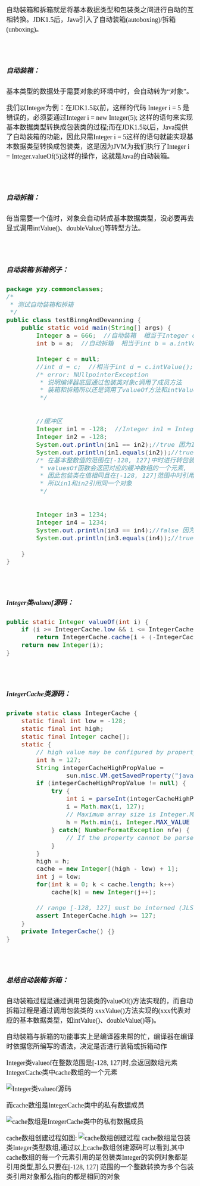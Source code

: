 <font size = 4 face = "黑体">


自动装箱和拆箱就是将基本数据类型和包装类之间进行自动的互相转换。JDK1.5后，Java引入了自动装箱(autoboxing)/拆箱(unboxing)。




</br></br>

##### 自动装箱：

基本类型的数据处于需要对象的环境中时，会自动转为“对象”。

我们以Integer为例：在JDK1.5以前，这样的代码 Integer i = 5 是错误的，必须要通过Integer i = new Integer(5); 这样的语句来实现基本数据类型转换成包装类的过程;而在JDK1.5以后，Java提供了自动装箱的功能，因此只需Integer i = 5这样的语句就能实现基本数据类型转换成包装类，这是因为JVM为我们执行了Integer i = Integer.valueOf(5)这样的操作，这就是Java的自动装箱。



</br></br>

##### 自动拆箱：

每当需要一个值时，对象会自动转成基本数据类型，没必要再去显式调用intValue()、doubleValue()等转型方法。


</br></br>

##### 自动装箱/拆箱例子：

```java
package yzy.commonclasses;
/*
 * 测试自动装箱和拆箱
 */
public class testBinngAndDevanning {
	public static void main(String[] args) {
		Integer a = 666;  //自动装箱  相当于Integer d = Integer.valueOf(666); 
		int b = a;  //自动拆箱  相当于int b = a.intValue(); 
		
		Integer c = null;
		//int d = c;  //相当于int d = c.intValue(); 
		/* error: NUllpointerException
		 * 说明编译器底层通过包装类对象c调用了成员方法
		 * 装箱和拆箱所以还是调用了valueOf方法和intValue方法
		 */
		
		
		//缓冲区
		Integer in1 = -128;  //Integer in1 = Integer.valuesOf(-128);
        Integer in2 = -128;
        System.out.println(in1 == in2);//true 因为123在缓存范围内
        System.out.println(in1.equals(in2));//true
        /* 在基本整数值的范围在[-128, 127]中时进行转包装类对象
		 * valuesOf函数会返回对应的缓冲数组的一个元素,
		 * 因此包装类在值相同且在[-128, 127]范围中时引用对象是同一个
		 * 所以in1和in2引用同一个对象
		 */
        
        
        Integer in3 = 1234;
        Integer in4 = 1234;
        System.out.println(in3 == in4);//false 因为1234不在缓存范围内
        System.out.println(in3.equals(in4));//true
		
	}
}

```


</br></br>

##### Integer类valueof源码：

```java
public static Integer valueOf(int i) {
    if (i >= IntegerCache.low && i <= IntegerCache.high)
        return IntegerCache.cache[i + (-IntegerCache.low)];
    return new Integer(i);
}
```


</br></br>

##### IntegerCache类源码：

```java
private static class IntegerCache {
    static final int low = -128;
    static final int high;
    static final Integer cache[];
    static {
        // high value may be configured by property
        int h = 127;
        String integerCacheHighPropValue =
                sun.misc.VM.getSavedProperty("java.lang.Integer.IntegerCache.high");
        if (integerCacheHighPropValue != null) {
            try {
                int i = parseInt(integerCacheHighPropValue);
                i = Math.max(i, 127);
                // Maximum array size is Integer.MAX_VALUE
                h = Math.min(i, Integer.MAX_VALUE - (-low) -1);
            } catch( NumberFormatException nfe) {
                // If the property cannot be parsed into an int, ignore it.
            }
        }
        high = h;
        cache = new Integer[(high - low) + 1];
        int j = low;
        for(int k = 0; k < cache.length; k++)
            cache[k] = new Integer(j++);
 
        // range [-128, 127] must be interned (JLS7 5.1.7)
        assert IntegerCache.high >= 127;
    }
    private IntegerCache() {}
}
```



</br></br>

##### 总结自动装箱/拆箱：

自动装箱过程是通过调用包装类的valueOf()方法实现的，而自动拆箱过程是通过调用包装类的 xxxValue()方法实现的(xxx代表对应的基本数据类型，如intValue()、doubleValue()等)。

自动装箱与拆箱的功能事实上是编译器来帮的忙，编译器在编译时依据您所编写的语法，决定是否进行装箱或拆箱动作


Integer类valueof在整数范围是[-128, 127]时,会返回数组元素IntegerCache类中cache数组的一个元素

![Integer类valueof源码](https://img-blog.csdnimg.cn/20200203133107728.png)


而cache数组是IntegerCache类中的私有数据成员

![cache数组是IntegerCache类中的私有数据成员](https://img-blog.csdnimg.cn/20200203133111852.png)




cache数组创建过程如图:
![cache数组创建过程](https://img-blog.csdnimg.cn/20200203133115724.png)
cache数组是包装类Integer类型数组,通过以上cache数组创建源码可以看到,其中cache数组的每一个元素引用的是包装类Integer的实例对象都是引用类型,那么只要在[-128, 127]
范围的一个整数转换为多个包装类引用对象那么指向的都是相同的对象


</font>